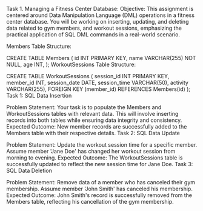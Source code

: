 

Task 1. Managing a Fitness Center Database:
Objective: This assignment is centered around Data Manipulation Language (DML) operations in a fitness center database. You will be working on inserting, updating, and deleting data related to gym members, and workout sessions, emphasizing the practical application of SQL DML commands in a real-world scenario.

Members Table Structure:

CREATE TABLE Members (
    id INT PRIMARY KEY,
    name VARCHAR(255) NOT NULL,
    age INT,
);
WorkoutSessions Table Structure:

CREATE TABLE WorkoutSessions (
    session_id INT PRIMARY KEY,
    member_id INT,
    session_date DATE,
    session_time VARCHAR(50),
    activity VARCHAR(255),
    FOREIGN KEY (member_id) REFERENCES Members(id)
);
Task 1: SQL Data Insertion

Problem Statement: Your task is to populate the Members and WorkoutSessions tables with relevant data. This will involve inserting records into both tables while ensuring data integrity and consistency.
Expected Outcome: New member records are successfully added to the Members table with their respective details.
Task 2: SQL Data Update

Problem Statement: Update the workout session time for a specific member. Assume member 'Jane Doe' has changed her workout session from morning to evening.
Expected Outcome: The WorkoutSessions table is successfully updated to reflect the new session time for Jane Doe.
Task 3: SQL Data Deletion

Problem Statement: Remove data of a member who has canceled their gym membership. Assume member 'John Smith' has canceled his membership.
Expected Outcome: John Smith's record is successfully removed from the Members table, reflecting his cancellation of the gym membership.